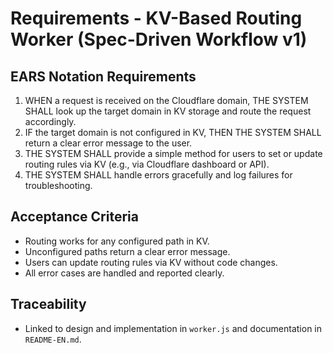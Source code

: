 # Requirements - KV-Based Routing Worker (Spec-Driven Workflow v1)

## EARS Notation Requirements

1. WHEN a request is received on the Cloudflare domain, THE SYSTEM SHALL look up the target domain in KV storage and route the request accordingly.
2. IF the target domain is not configured in KV, THEN THE SYSTEM SHALL return a clear error message to the user.
3. THE SYSTEM SHALL provide a simple method for users to set or update routing rules via KV (e.g., via Cloudflare dashboard or API).
4. THE SYSTEM SHALL handle errors gracefully and log failures for troubleshooting.

## Acceptance Criteria
- Routing works for any configured path in KV.
- Unconfigured paths return a clear error message.
- Users can update routing rules via KV without code changes.
- All error cases are handled and reported clearly.

## Traceability
- Linked to design and implementation in `worker.js` and documentation in `README-EN.md`.

